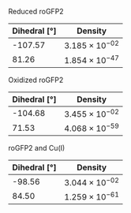 Reduced roGFP2

| Dihedral [°] | Density |
|-----------|-----------|
| -107.57 | $3.185 \times 10^{-02}$ |
| 81.26 | $1.854 \times 10^{-47}$ |

Oxidized roGFP2

| Dihedral [°] | Density |
|-----------|-----------|
| -104.68 | $3.455 \times 10^{-02}$ |
| 71.53 | $4.068 \times 10^{-59}$ |

roGFP2 and Cu(I)

| Dihedral [°] | Density |
|-----------|-----------|
| -98.56 | $3.044 \times 10^{-02}$ |
| 84.50 | $1.259 \times 10^{-61}$ |
